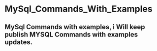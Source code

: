 # MySql_Commands_With_Examples
## MySql Commands with examples, i Will keep publish MYSQL Commands with examples updates.
